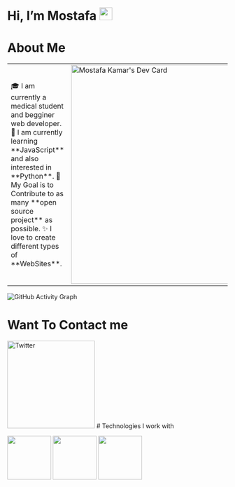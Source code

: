 # Hi, I’m Mostafa <img src="https://github.com/TheDudeThatCode/TheDudeThatCode/blob/master/Assets/Hi.gif" width="29px">
# About Me
<table>
<tr>
  <td valign="center">
    🎓 I am currently a medical student and begginer web developer.
    🌱 I am currently learning **JavaScript** and also interested in **Python**.
    🎯 My Goal is to Contribute to as many **open source project** as possible.
    ✨ I love to create different types of **WebSites**.
<td >
    <a href="https://app.daily.dev/mostafasama771"><img src="https://api.daily.dev/devcards/e2fcd74a6b604e8f852f5737e9d4cd8a.png?r=imh" width="500" alt="Mostafa Kamar's Dev Card"/></a>
  </td>

</tr>
</table>

![GitHub Activity Graph](https://activity-graph.herokuapp.com/graph?username=mostafakamar2308&theme=dracula&hide_border=true)


# Want To Contact me

  <img src="https://img.shields.io/twitter/follow/MostafaKamar23?style=for-the-badge" width="200" alt="Twitter">
# Technologies I work with
  
  <img src="https://user-images.githubusercontent.com/78041193/152677891-eefcf563-d74e-4090-b36a-540f43110a05.png" width="100"> <img src="https://user-images.githubusercontent.com/78041193/152677922-ff383e13-7cbe-4a01-affa-1489847183c3.png" width="100"> <img src="https://user-images.githubusercontent.com/78041193/152677953-42ed7c30-1fe8-4b4a-b69b-466b508c2801.png" width="100">
  




<!---
mostafakamar2308/mostafakamar2308 is a ✨ special ✨ repository because its `README.md` (this file) appears on your GitHub profile.
You can click the Preview link to take a look at your changes.
--->
